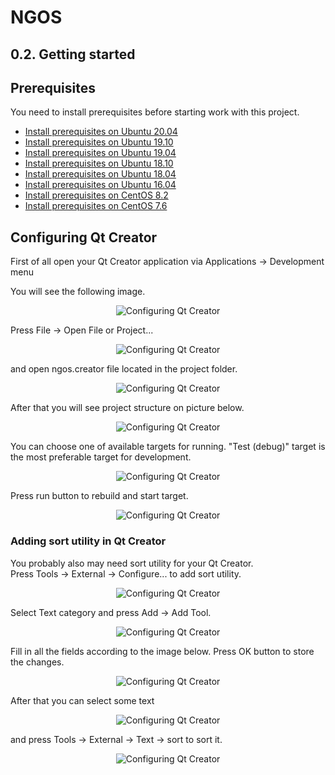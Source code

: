 NGOS
====

0.2. Getting started
--------------------

Prerequisites
-------------

You need to install prerequisites before starting work with this project.

* [Install prerequisites on Ubuntu 20.04](1.%20Install%20prerequisites%20on%20Ubuntu%2020.04/README.md)
* [Install prerequisites on Ubuntu 19.10](2.%20Install%20prerequisites%20on%20Ubuntu%2019.10/README.md)
* [Install prerequisites on Ubuntu 19.04](3.%20Install%20prerequisites%20on%20Ubuntu%2019.04/README.md)
* [Install prerequisites on Ubuntu 18.10](4.%20Install%20prerequisites%20on%20Ubuntu%2018.10/README.md)
* [Install prerequisites on Ubuntu 18.04](5.%20Install%20prerequisites%20on%20Ubuntu%2018.04/README.md)
* [Install prerequisites on Ubuntu 16.04](6.%20Install%20prerequisites%20on%20Ubuntu%2016.04/README.md)
* [Install prerequisites on CentOS 8.2](7.%20Install%20prerequisites%20on%20CentOS%208.2/README.md)
* [Install prerequisites on CentOS 7.6](8.%20Install%20prerequisites%20on%20CentOS%207.6/README.md)

Configuring Qt Creator
----------------------

First of all open your Qt Creator application via Applications -> Development menu

You will see the following image.

<p align="center">
    <img src="https://github.com/Gris87/ngos/blob/master/docs/0.%20Intro/2.%20Getting%20started/Configuring%20Qt%20Creator%2001.png?raw=true" alt="Configuring Qt Creator"/>
</p>

Press File -> Open File or Project...

<p align="center">
    <img src="https://github.com/Gris87/ngos/blob/master/docs/0.%20Intro/2.%20Getting%20started/Configuring%20Qt%20Creator%2002.png?raw=true" alt="Configuring Qt Creator"/>
</p>

and open ngos.creator file located in the project folder.

<p align="center">
    <img src="https://github.com/Gris87/ngos/blob/master/docs/0.%20Intro/2.%20Getting%20started/Configuring%20Qt%20Creator%2003.png?raw=true" alt="Configuring Qt Creator"/>
</p>

After that you will see project structure on picture below.

<p align="center">
    <img src="https://github.com/Gris87/ngos/blob/master/docs/0.%20Intro/2.%20Getting%20started/Configuring%20Qt%20Creator%2004.png?raw=true" alt="Configuring Qt Creator"/>
</p>

You can choose one of available targets for running. "Test (debug)" target is the most preferable target for development.

<p align="center">
    <img src="https://github.com/Gris87/ngos/blob/master/docs/0.%20Intro/2.%20Getting%20started/Configuring%20Qt%20Creator%2005.png?raw=true" alt="Configuring Qt Creator"/>
</p>

Press run button to rebuild and start target.

<p align="center">
    <img src="https://github.com/Gris87/ngos/blob/master/docs/0.%20Intro/2.%20Getting%20started/Configuring%20Qt%20Creator%2006.png?raw=true" alt="Configuring Qt Creator"/>
</p>

### Adding sort utility in Qt Creator

You probably also may need sort utility for your Qt Creator.<br/>
Press Tools -> External -> Configure... to add sort utility.

<p align="center">
    <img src="https://github.com/Gris87/ngos/blob/master/docs/0.%20Intro/2.%20Getting%20started/Configuring%20Qt%20Creator%2007.png?raw=true" alt="Configuring Qt Creator"/>
</p>

Select Text category and press Add -> Add Tool.

<p align="center">
    <img src="https://github.com/Gris87/ngos/blob/master/docs/0.%20Intro/2.%20Getting%20started/Configuring%20Qt%20Creator%2008.png?raw=true" alt="Configuring Qt Creator"/>
</p>

Fill in all the fields according to the image below. Press OK button to store the changes.

<p align="center">
    <img src="https://github.com/Gris87/ngos/blob/master/docs/0.%20Intro/2.%20Getting%20started/Configuring%20Qt%20Creator%2009.png?raw=true" alt="Configuring Qt Creator"/>
</p>

After that you can select some text

<p align="center">
    <img src="https://github.com/Gris87/ngos/blob/master/docs/0.%20Intro/2.%20Getting%20started/Configuring%20Qt%20Creator%2010.png?raw=true" alt="Configuring Qt Creator"/>
</p>

and press Tools -> External -> Text -> sort to sort it.

<p align="center">
    <img src="https://github.com/Gris87/ngos/blob/master/docs/0.%20Intro/2.%20Getting%20started/Configuring%20Qt%20Creator%2011.png?raw=true" alt="Configuring Qt Creator"/>
</p>

